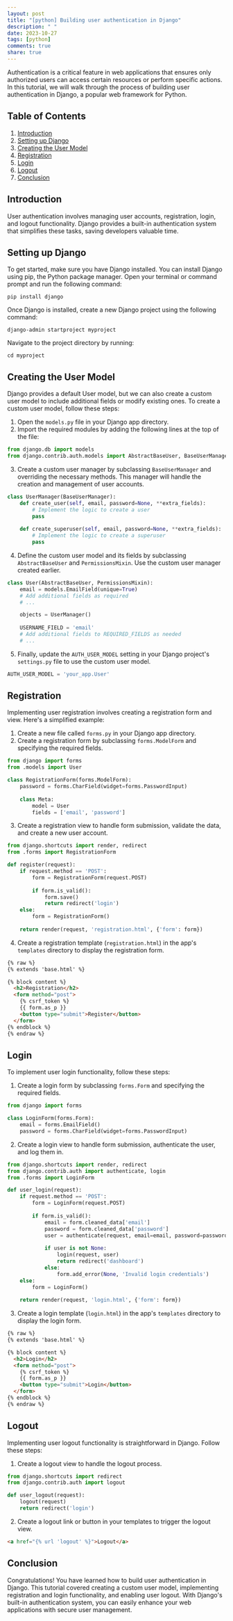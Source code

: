```yaml
---
layout: post
title: "[python] Building user authentication in Django"
description: " "
date: 2023-10-27
tags: [python]
comments: true
share: true
---
```


Authentication is a critical feature in web applications that ensures only authorized users can access certain resources or perform specific actions. In this tutorial, we will walk through the process of building user authentication in Django, a popular web framework for Python.

## Table of Contents
1. [Introduction](#introduction)
2. [Setting up Django](#setting-up-django)
3. [Creating the User Model](#creating-the-user-model)
4. [Registration](#registration)
5. [Login](#login)
6. [Logout](#logout)
7. [Conclusion](#conclusion)

## Introduction
User authentication involves managing user accounts, registration, login, and logout functionality. Django provides a built-in authentication system that simplifies these tasks, saving developers valuable time.

## Setting up Django
To get started, make sure you have Django installed. You can install Django using pip, the Python package manager. Open your terminal or command prompt and run the following command:

```
pip install django
```

Once Django is installed, create a new Django project using the following command:

```
django-admin startproject myproject
```

Navigate to the project directory by running:

```
cd myproject
```

## Creating the User Model
Django provides a default User model, but we can also create a custom user model to include additional fields or modify existing ones. To create a custom user model, follow these steps:

1. Open the `models.py` file in your Django app directory.
2. Import the required modules by adding the following lines at the top of the file:

```python
from django.db import models
from django.contrib.auth.models import AbstractBaseUser, BaseUserManager, PermissionsMixin
```

3. Create a custom user manager by subclassing `BaseUserManager` and overriding the necessary methods. This manager will handle the creation and management of user accounts.

```python
class UserManager(BaseUserManager):
    def create_user(self, email, password=None, **extra_fields):
        # Implement the logic to create a user
        pass
        
    def create_superuser(self, email, password=None, **extra_fields):
        # Implement the logic to create a superuser
        pass
```

4. Define the custom user model and its fields by subclassing `AbstractBaseUser` and `PermissionsMixin`. Use the custom user manager created earlier.

```python
class User(AbstractBaseUser, PermissionsMixin):
    email = models.EmailField(unique=True)
    # Add additional fields as required
    # ...

    objects = UserManager()
    
    USERNAME_FIELD = 'email'
    # Add additional fields to REQUIRED_FIELDS as needed
    # ...
```

5. Finally, update the `AUTH_USER_MODEL` setting in your Django project's `settings.py` file to use the custom user model.

```python
AUTH_USER_MODEL = 'your_app.User'
```

## Registration
Implementing user registration involves creating a registration form and view. Here's a simplified example:

1. Create a new file called `forms.py` in your Django app directory.
2. Create a registration form by subclassing `forms.ModelForm` and specifying the required fields.

```python
from django import forms
from .models import User

class RegistrationForm(forms.ModelForm):
    password = forms.CharField(widget=forms.PasswordInput)
    
    class Meta:
        model = User
        fields = ['email', 'password']
```

3. Create a registration view to handle form submission, validate the data, and create a new user account.

```python
from django.shortcuts import render, redirect
from .forms import RegistrationForm

def register(request):
    if request.method == 'POST':
        form = RegistrationForm(request.POST)
        
        if form.is_valid():
            form.save()
            return redirect('login')
    else:
        form = RegistrationForm()
    
    return render(request, 'registration.html', {'form': form})
```

4. Create a registration template (`registration.html`) in the app's `templates` directory to display the registration form.

```html
{% raw %}
{% extends 'base.html' %}

{% block content %}
  <h2>Registration</h2>
  <form method="post">
    {% csrf_token %}
    {{ form.as_p }}
    <button type="submit">Register</button>
  </form>
{% endblock %}
{% endraw %}
```

## Login
To implement user login functionality, follow these steps:

1. Create a login form by subclassing `forms.Form` and specifying the required fields.

```python
from django import forms

class LoginForm(forms.Form):
    email = forms.EmailField()
    password = forms.CharField(widget=forms.PasswordInput)
```

2. Create a login view to handle form submission, authenticate the user, and log them in.

```python
from django.shortcuts import render, redirect
from django.contrib.auth import authenticate, login
from .forms import LoginForm

def user_login(request):
    if request.method == 'POST':
        form = LoginForm(request.POST)
        
        if form.is_valid():
            email = form.cleaned_data['email']
            password = form.cleaned_data['password']
            user = authenticate(request, email=email, password=password)
            
            if user is not None:
                login(request, user)
                return redirect('dashboard')
            else:
                form.add_error(None, 'Invalid login credentials')
    else:
        form = LoginForm()
    
    return render(request, 'login.html', {'form': form})
```

3. Create a login template (`login.html`) in the app's `templates` directory to display the login form.

```html
{% raw %}
{% extends 'base.html' %}

{% block content %}
  <h2>Login</h2>
  <form method="post">
    {% csrf_token %}
    {{ form.as_p }}
    <button type="submit">Login</button>
  </form>
{% endblock %}
{% endraw %}
```

## Logout
Implementing user logout functionality is straightforward in Django. Follow these steps:

1. Create a logout view to handle the logout process.

```python
from django.shortcuts import redirect
from django.contrib.auth import logout

def user_logout(request):
    logout(request)
    return redirect('login')
```

2. Create a logout link or button in your templates to trigger the logout view.

```html
<a href="{% url 'logout' %}">Logout</a>
```

## Conclusion
Congratulations! You have learned how to build user authentication in Django. This tutorial covered creating a custom user model, implementing registration and login functionality, and enabling user logout. With Django's built-in authentication system, you can easily enhance your web applications with secure user management.